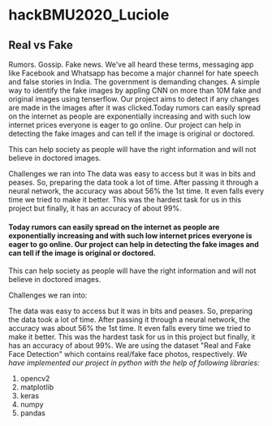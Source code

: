 # hackBMU2020_Luciole
## Real vs Fake
Rumors. Gossip. Fake news.
We've all heard these terms, messaging app like Facebook and Whatsapp has become a major channel for hate speech and false stories in India. The government is demanding changes.
A simple way to identify the fake images by appling CNN on more than 10M fake and original images using tenserflow.
Our project aims to detect if any changes are made in the images after it was clicked.Today rumors can easily spread on the internet as people are exponentially increasing and with such low internet prices everyone is eager to go online. Our project can help in detecting the fake images and can tell if the image is original or doctored.

This can help society as people will have the right information and will not believe in doctored images.

Challenges we ran into
The data was easy to access but it was in bits and peases. So, preparing the data took a lot of time.
After passing it through a neural network, the accuracy was about 56% the 1st time. It even falls every time we tried to make it better. This was the hardest task for us in this project but finally, it has an accuracy of about 99%.
#### Today rumors can easily spread on the internet as people are exponentially increasing and with such low internet prices everyone is eager to go online. Our project can help in detecting the fake images and can tell if the image is original or doctored.

This can help society as people will have the right information and will not believe in doctored images.

Challenges we ran into:

The data was easy to access but it was in bits and peases. So, preparing the data took a lot of time.
After passing it through a neural network, the accuracy was about 56% the 1st time. It even falls every time we tried to make it better. This was the hardest task for us in this project but finally, it has an accuracy of about 99%.
We are using the dataset "Real and Fake Face Detection" which contains real/fake face photos, respectively.
*We have implemented our project in python with the help of following libraries:*
1. opencv2
2. matplotlib
3. keras
4. numpy
5. pandas

